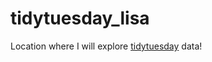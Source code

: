 # tidytuesday_lisa
Location where I will explore [tidytuesday](https://github.com/rfordatascience/tidytuesday) data!



